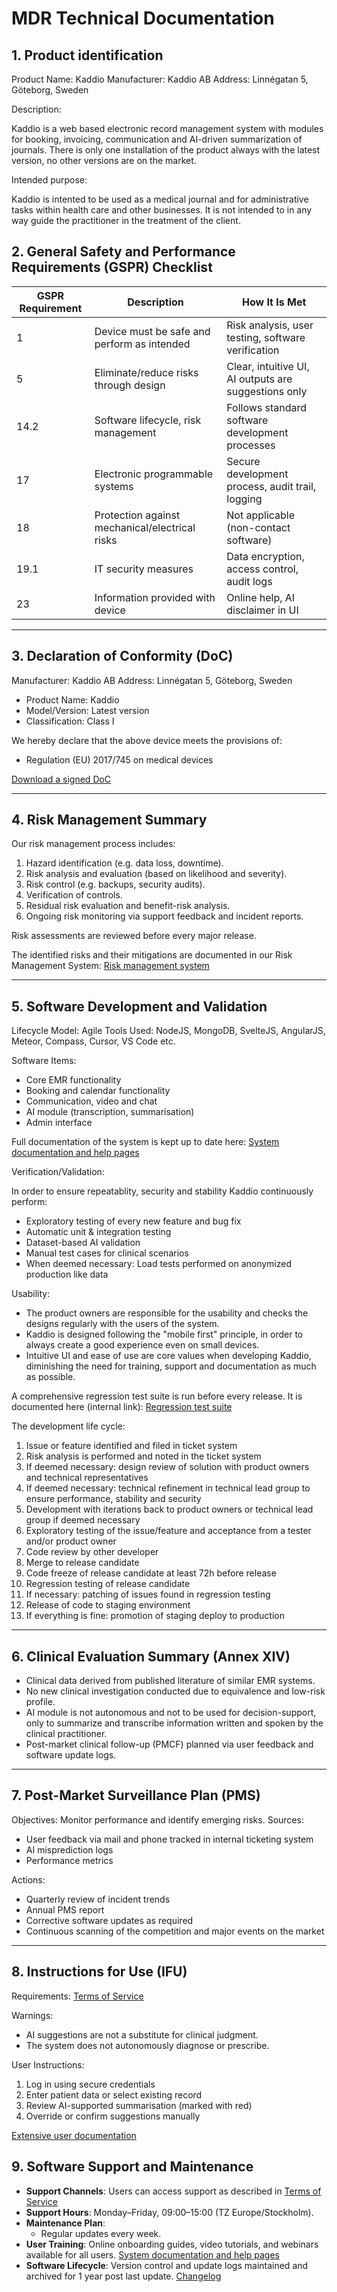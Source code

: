 # MDR Technical Documentation

## 1. Product identification

Product Name: Kaddio
Manufacturer: Kaddio AB
Address: Linnégatan 5, Göteborg, Sweden

Description: 

Kaddio is a web based electronic record management system with modules for booking, invoicing, communication and AI-driven summarization of journals. There is only one installation of the product always with the latest version, no other versions are on the market. 

Intended purpose:

Kaddio is intented to be used as a medical journal and for administrative tasks within health care and other businesses. It is not intended to in any way guide the practitioner in the treatment of the client.

## 2. General Safety and Performance Requirements (GSPR) Checklist

| GSPR Requirement | Description                                      | How It Is Met                                      |
|-------------------|--------------------------------------------------|---------------------------------------------------|
| 1                 | Device must be safe and perform as intended     | Risk analysis, user testing, software verification |
| 5                 | Eliminate/reduce risks through design           | Clear, intuitive UI, AI outputs are suggestions only |
| 14.2              | Software lifecycle, risk management             | Follows standard software development processes  |
| 17                | Electronic programmable systems                 | Secure development process, audit trail, logging |
| 18                | Protection against mechanical/electrical risks  | Not applicable (non-contact software)            |
| 19.1              | IT security measures                            | Data encryption, access control, audit logs      |
| 23                | Information provided with device                | Online help, AI disclaimer in UI    |

---

## 3. Declaration of Conformity (DoC)

Manufacturer: Kaddio AB
Address: Linnégatan 5, Göteborg, Sweden

- Product Name: Kaddio
- Model/Version: Latest version
- Classification: Class I

We hereby declare that the above device meets the provisions of:
- Regulation (EU) 2017/745 on medical devices

[Download a signed DoC](mdr-declaration-of-conformity.pdf)

---

## 4. Risk Management Summary

Our risk management process includes:

1. Hazard identification (e.g. data loss, downtime).
2. Risk analysis and evaluation (based on likelihood and severity).
3. Risk control (e.g. backups, security audits).
4. Verification of controls.
5. Residual risk evaluation and benefit-risk analysis.
6. Ongoing risk monitoring via support feedback and incident reports.

Risk assessments are reviewed before every major release.

The identified risks and their mitigations are documented in our Risk Management System: [Risk management system](risk_management_system.md)

---

## 5. Software Development and Validation

Lifecycle Model: Agile
Tools Used: NodeJS, MongoDB, SvelteJS, AngularJS, Meteor, Compass, Cursor, VS Code etc.

Software Items:
- Core EMR functionality
- Booking and calendar functionality
- Communication, video and chat
- AI module (transcription, summarisation)
- Admin interface

Full documentation of the system is kept up to date here: [System documentation and help pages](http://help.kaddio.com/help)

Verification/Validation:

In order to ensure repeatablity, security and stability Kaddio continuously perform:
- Exploratory testing of every new feature and bug fix
- Automatic unit & integration testing
- Dataset-based AI validation
- Manual test cases for clinical scenarios
- When deemed necessary: Load tests performed on anonymized production like data

Usability:
- The product owners are responsible for the usability and checks the designs regularly with the users of the system.
- Kaddio is designed following the "mobile first" principle, in order to always create a good experience even on small devices.
- Intuitive UI and ease of use are core values when developing Kaddio, diminishing the need for training, support and documentation as much as possible.

A comprehensive regression test suite is run before every release. It is documented here (internal link): [Regression test suite](https://github.com/kaddio/kaddio/wiki/Test-av-release-%E2%80%90-MALL)

The development life cycle:

 1. Issue or feature identified and filed in ticket system
 2. Risk analysis is performed and noted in the ticket system
 3. If deemed necessary: design review of solution with product owners and technical representatives
 4. If deemed necessary: technical refinement in technical lead group to ensure performance, stability and security
 5. Development with iterations back to product owners or technical lead group if deemed necessary
 6. Exploratory testing of the issue/feature and acceptance from a tester and/or product owner
 7. Code review by other developer
 8. Merge to release candidate
 9. Code freeze of release candidate at least 72h before release
10. Regression testing of release candidate
11. If necessary: patching of issues found in regression testing
12. Release of code to staging environment
13. If everything is fine: promotion of staging deploy to production

---

## 6. Clinical Evaluation Summary (Annex XIV)

- Clinical data derived from published literature of similar EMR systems.
- No new clinical investigation conducted due to equivalence and low-risk profile.
- AI module is not autonomous and not to be used for decision-support, only to summarize and transcribe information written and spoken by the clinical practitioner.
- Post-market clinical follow-up (PMCF) planned via user feedback and software update logs.

---

## 7. Post-Market Surveillance Plan (PMS)

Objectives: Monitor performance and identify emerging risks.
Sources:
- User feedback via mail and phone tracked in internal ticketing system
- AI misprediction logs
- Performance metrics

Actions:
- Quarterly review of incident trends
- Annual PMS report
- Corrective software updates as required
- Continuous scanning of the competition and major events on the market

---

## 8. Instructions for Use (IFU)

Requirements:
[Terms of Service](https://kaddio.com/legal/tos)

Warnings:
- AI suggestions are not a substitute for clinical judgment.
- The system does not autonomously diagnose or prescribe.

User Instructions:
1. Log in using secure credentials
2. Enter patient data or select existing record
3. Review AI-supported summarisation (marked with red)
4. Override or confirm suggestions manually

[Extensive user documentation](http://help.kaddio.com/help)

## 9. Software Support and Maintenance

- **Support Channels**: Users can access support as described in [Terms of Service](https://kaddio.com/legal/tos)
- **Support Hours**: Monday–Friday, 09:00–15:00 (TZ Europe/Stockholm).
- **Maintenance Plan**:
  - Regular updates every week.
- **User Training**: Online onboarding guides, video tutorials, and webinars available for all users. [System documentation and help pages](http://help.kaddio.com/help)
- **Software Lifecycle**: Version control and update logs maintained and archived for 1 year post last update. [Changelog](https://kaddio.com/changelog)
